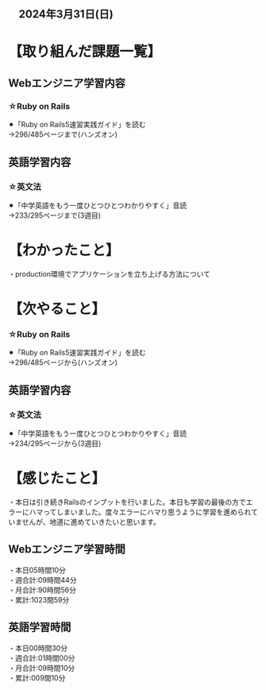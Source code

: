 ## 　2024年3月31日(日)
# 【取り組んだ課題一覧】
## Webエンジニア学習内容
### ☆Ruby on Rails
⚫︎「Ruby on Rails5速習実践ガイド」を読む<br>
→296/485ページまで(ハンズオン)<br>
## 英語学習内容
### ☆英文法
⚫︎「中学英語をもう一度ひとつひとつわかりやすく」音読<br>
→233/295ページまで(3週目)<br>
# 【わかったこと】
・production環境でアプリケーションを立ち上げる方法について<br>
# 【次やること】
### ☆Ruby on Rails
⚫︎「Ruby on Rails5速習実践ガイド」を読む<br>
→296/485ページから(ハンズオン)<br>
## 英語学習内容
### ☆英文法
⚫︎「中学英語をもう一度ひとつひとつわかりやすく」音読<br>
→234/295ページから(3週目)<br>
# 【感じたこと】
・本日は引き続きRailsのインプットを行いました。本日も学習の最後の方でエラーにハマってしまいました。度々エラーにハマり思うように学習を進められていませんが、地道に進めていきたいと思います。<br>
## Webエンジニア学習時間
・本日05時間10分<br>
・週合計:09時間44分<br>
・月合計:90時間56分<br>
・累計:1023間59分<br>
## 英語学習時間
・本日00時間30分<br>
・週合計:01時間00分<br>
・月合計:09時間10分<br>
・累計:009間10分<br>
